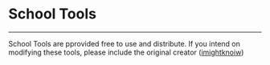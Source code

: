 # School Tools
---
School Tools are pprovided free to use and distribute.
If you intend on modifying these tools, please include the original creator 
([imightknoiw](https://github.com/imightknoiw))
